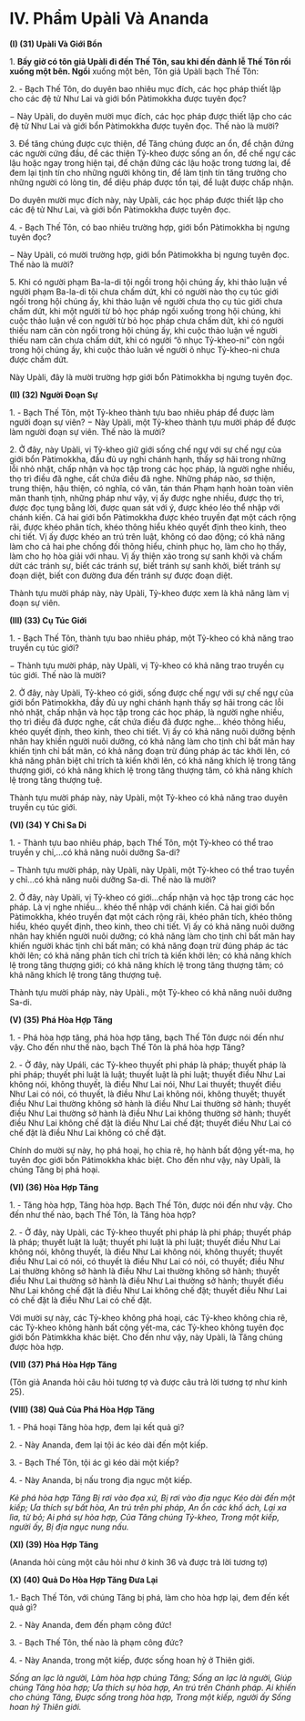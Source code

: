 # IV. Phẩm Upàli Và Ananda

**(I) (31) Upàli Và Giới Bổn**

<!--pg-->
1\. **Bấy giờ có tôn giả Upàli đi đến Thế Tôn, sau khi đến đảnh lễ Thế Tôn rồi xuống một bên. Ngồi**
xuống một bên, Tôn giả Upàli bạch Thế Tôn:

<!--pg-->
2\. - Bạch Thế Tôn, do duyên bao nhiêu mục đích, các học pháp thiết lập cho các đệ tử Như Lai và giới
bổn Pàtimokkha được tuyên đọc?

− Này Upàli, do duyên mười mục đích, các học pháp được thiết lập cho các đệ tử Như Lai và giới bổn
Pàtimokkha được tuyên đọc. Thế nào là mười?

<!--pg-->
3\. Ðể tăng chúng được cực thiện, để Tăng chúng được an ổn, để chận đứng các người cứng đầu, để các
thiện Tỷ-kheo được sống an ổn, để chế ngự các lậu hoặc ngay trong hiện tại, để chận đứng các lậu hoặc
trong tương lai, để đem lại tịnh tín cho những người không tin, để làm tịnh tín tăng trưởng cho những
người có lòng tin, để diệu pháp được tồn tại, để luật được chấp nhận.

Do duyên mười mục đích này, này Upàli, các học pháp được thiết lập cho các đệ tử Như Lai, và giới
bổn Pàtimokkha được tuyên đọc.

<!--pg-->
4\. - Bạch Thế Tôn, có bao nhiêu trường hợp, giới bổn Pàtimokkha bị ngưng tuyên đọc?

− Này Upàli, có mười trường hợp, giới bổn Pàtimokkha bị ngưng tuyên đọc. Thế nào là mười?

<!--pg-->
5\. Khi có người phạm Ba-la-di tội ngồi trong hội chúng ấy, khi thảo luận về người phạm Ba-la-di tôi
chưa chấm dứt, khi có người nào thọ cụ túc giới ngồi trong hội chúng ấy, khi thảo luận về người chưa
thọ cụ túc giới chưa chấm dứt, khi một người từ bỏ học pháp ngồi xuống trong hội chúng, khi cuộc thảo
luận về con người từ bỏ học pháp chưa chấm dứt, khi có người thiếu nam căn còn ngồi trong hội chúng
ấy, khi cuộc thảo luận về người thiếu nam căn chưa chấm dứt, khi có người “ô nhục Tỷ-kheo-ni” còn
ngồi trong hội chúng ấy, khi cuộc thảo luân về người ô nhục Tỷ-kheo-ni chưa được chấm dứt.

Này Upàli, đây là mười trường hợp giới bổn Pàtimokkha bị ngưng tuyên đọc.

**(II) (32) Người Ðoạn Sự**

<!--pg-->
1\. - Bạch Thế Tôn, một Tỷ-kheo thành tựu bao nhiêu pháp để được làm người đoạn sự viên?
− Này Upàli, một Tỷ-kheo thành tựu mười pháp để được làm người đoạn sự viên. Thế nào là mười?

<!--pg-->
2\. Ở đây, này Upàli, vị Tỷ-kheo giữ giới sống chế ngự với sự chế ngự của giới bổn Pàtimokkha, đầu đủ
uy nghi chánh hạnh, thấy sợ hãi trong những lỗi nhỏ nhặt, chấp nhận và học tập trong các học pháp, là
người nghe nhiều, thọ trì điều đã nghe, cất chứa điều đã nghe. Những pháp nào, sơ thiện, trung thiện,
hậu thiện, có nghĩa, có văn, tán thán Phạm hạnh hoàn toàn viên mãn thanh tịnh, những pháp như vậy, vị
ấy được nghe nhiều, được thọ trì, được đọc tụng bằng lời, được quan sát với ý, được khéo léo thể nhập
với chánh kiến. Cả hai giới bổn Pàtimokkha được khéo truyền đạt một cách rộng rãi, được khéo phân
tích, khéo thông hiểu khéo quyết định theo kinh, theo chi tiết. Vị ấy được khéo an trú trên luật, không có
dao động; có khả năng làm cho cả hai phe chống đối thông hiểu, chinh phục họ, làm cho họ thấy, làm
cho họ hòa giải với nhau. Vị ấy thiện xảo trong sự sanh khởi và chấm dứt các tránh sự, biết các tránh sự,
biết tránh sự sanh khởi, biết tránh sự đoạn diệt, biết con đường đưa đến tránh sự được đoạn diệt.

Thành tựu mười pháp này, này Upàli, Tỷ-kheo được xem là khả năng làm vị đoạn sự viên.

**(III) (33) Cụ Túc Giới**

<!--pg-->
1\. - Bạch Thế Tôn, thành tựu bao nhiêu pháp, một Tỷ-kheo có khả năng trao truyền cụ túc giới?

− Thành tựu mười pháp, này Upàli, vị Tỷ-kheo có khả năng trao truyền cụ túc giới. Thế nào là mười?

<!--pg-->
2\. Ở đây, này Upàli, Tỷ-kheo có giới, sống được chế ngự với sự chế ngự của giới bổn Pàtimokkha, đầy
đủ uy nghi chánh hạnh thấy sợ hãi trong các lỗi nhỏ nhặt, chấp nhận và học tập trong các học pháp, là
người nghe nhiều, thọ trì điều đã được nghe, cất chứa điều đã được nghe... khéo thông hiểu, khéo quyết
định, theo kinh, theo chi tiết. Vị ấy có khả năng nuôi dưỡng bệnh nhân hay khiến người nuôi dưỡng, có
khả năng làm cho tịnh chỉ bất mãn hay khiến tịnh chỉ bất mãn, có khả năng đoạn trừ đúng pháp ác tác
khởi lên, có khả năng phân biệt chỉ trích tà kiến khởi lên, có khả năng khích lệ trong tăng thượng giới,
có khả năng khích lệ trong tăng thượng tâm, có khả năng khích lệ trong tăng thượng tuệ.

Thành tựu mười pháp này, này Upàli, một Tỷ-kheo có khả năng trao duyên truyền cụ túc giới.

**(VI) (34) Y Chỉ Sa Di**

<!--pg-->
1\. - Thành tựu bao nhiêu pháp, bạch Thế Tôn, một Tỷ-kheo có thể trao truyền y chỉ,...có khả năng nuôi
dưỡng Sa-di?

− Thành tựu mười pháp, này Upàli, này Upàli, một Tỷ-kheo có thể trao tuyền y chỉ...có khả năng nuôi
dưỡng Sa-di. Thế nào là mười?

<!--pg-->
2\. Ở đây, này Upàli, vị Tỷ-kheo có giới...chấp nhận và học tập trong các học pháp. Là vị nghe nhiều...
khéo thể nhập với chánh kiến. Cả hai giới bổn Pàtimokkha, khéo truyền đạt một cách rộng rãi, khéo
phân tích, khéo thông hiểu, khéo quyết định, theo kinh, theo chi tiết. Vị ấy có khả năng nuôi dưỡng nhân
hay khiến người nuôi dưỡng; có khả năng làm cho tịnh chỉ bất mãn hay khiến người khác tịnh chỉ bất
mãn; có khả năng đoạn trừ đúng pháp ác tác khởi lên; có khả năng phân tích chỉ trích tà kiến khởi lên;
có khả năng khích lệ trong tăng thượng giới; có khả năng khích lệ trong tăng thượng tâm; có khả năng
khích lệ trong tăng thượng tuệ.

Thành tựu mười pháp này, này Upàli., một Tỷ-kheo có khả năng nuôi dưỡng Sa-di.

**(V) (35) Phá Hòa Hợp Tăng**
<!--pg-->
1\. - Phá hòa hợp tăng, phá hòa hợp tăng, bạch Thế Tôn được nói đến như vậy. Cho đến như thế nào,
bạch Thế Tôn là phá hòa hợp Tăng?

<!--pg-->
2\. - Ở đây, này Upáli, các Tỷ-kheo thuyết phi pháp là pháp; thuyết pháp là phi pháp; thuyết phi luật là
luật; thuyết luật là phi luật; thuyết điều Như Lai không nói, không thuyết, là điều Như Lai nói, Như Lai
thuyết; thuyết điều Như Lai có nói, có thuyết, là điều Như Lai không nói, không thuyết; thuyết điều Như
Lai thường không sở hành là điều Như Lai thường sở hành; thuyết điều Như Lai thường sở hành là điều
Như Lai không thường sở hành; thuyết điều Như Lai không chế đặt là điều Như Lai chế đặt; thuyết điều
Như Lai có chế đặt là điều Như Lai không có chế đặt.

Chính do mười sự này, họ phá hoại, họ chia rẽ, họ hành bất động yết-ma, họ tuyên đọc giới bốn
Pátimokkha khác biệt. Cho đến như vậy, này Upàli, là chúng Tăng bị phá hoại.

**(VI) (36) Hòa Hợp Tăng**

<!--pg-->
1\. - Tăng hòa hợp, Tăng hòa hợp. Bạch Thế Tôn, được nói đến như vậy. Cho đến như thế nào, bạch Thế
Tôn, là Tăng hòa hợp?

<!--pg-->
2\. - Ở đây, này Upàli, các Tỷ-kheo thuyết phi pháp là phi pháp; thuyết pháp là pháp; thuyết luật là luật;
thuyết phi luật là phi luật; thuyết điều Như Lai không nói, không thuyết, là điều Như Lai không nói,
không thuyết; thuyết điều Như Lai có nói, có thuyết là điều Như Lai có nói, có thuyết; điều Như Lai
thường không sở hành là điều Như Lai thường không sở hành; thuyết điều Như Lai thường sở hành là
điều Như Lai thường sở hành; thuyết điều Như Lai không chế đặt là điều Như Lai không chế đặt; thuyết
điều Như Lai có chế đặt là điều Như Lai có chế đặt.

Với mười sự này, các Tỷ-kheo không phá hoại, các Tỷ-kheo không chia rẽ, các Tỷ-kheo không hành bất
cộng yết-ma, các Tỷ-kheo không tuyên đọc giới bổn Pàtimkkha khác biệt. Cho đến như vậy, này Upàli,
là Tăng chúng được hòa hợp.

**(VII) (37) Phá Hòa Hợp Tăng**

(Tôn giả Ananda hỏi câu hỏi tương tợ và được câu trả lời tương tợ như kinh 25).

**(VIII) (38) Quả Của Phá Hòa Hợp Tăng**

<!--pg-->
1\. - Phá hoại Tăng hòa hợp, đem lại kết quả gì?

<!--pg-->
2\. - Này Ananda, đem lại tội ác kéo dài đến một kiếp.

<!--pg-->
3\. - Bạch Thế Tôn, tội ác gì kéo dài một kiếp?

<!--pg-->
4\. - Này Ananda, bị nấu trong địa ngục một kiếp.

_Kẻ phá hòa hợp Tăng_
_Bị rơi vào đọa xứ,_
_Bị rơi vào địa ngục_
_Kéo dài đến một kiếp;_
_Ưa thích sự bất hòa,_
_An trú trên phi pháp,_
_An ổn các khố ách,_
_Lại xa lìa, từ bỏ;_
_Ai phá sự hòa hợp,_
_Của Tăng chúng Tỷ-kheo,_
_Trong một kiếp, người ấy,_
_Bị địa ngục nung nấu._

**(XI) (39) Hòa Hợp Tăng**

(Ananda hỏi cùng một câu hỏi như ở kinh 36 và được trả lời tương tợ)

**(X) (40) Quả Do Hòa Hợp Tăng Ðưa Lại**

1.- Bạch Thế Tôn, với chúng Tăng bị phá, làm cho hòa hợp lại, đem đến kết quả gì?

<!--pg-->
2\. - Này Ananda, đem đến phạm công đức!

<!--pg-->
3\. - Bạch Thế Tôn, thế nào là phạm công đức?

<!--pg-->
4\. - Này Ananda, trong một kiếp, được sống hoan hỷ ở Thiên giới.

_Sống an lạc là người,_
_Làm hòa hợp chúng Tăng;_
_Sống an lạc là người,_
_Giúp chúng Tăng hòa hợp;_
_Ưa thích sự hòa hợp,_
_An trú trên Chánh pháp._
_Ai khiến cho chúng Tăng,_
_Ðược sống trong hòa hợp,_
_Trong một kiếp, người ấy_
_Sống hoan hỷ Thiên giới._


